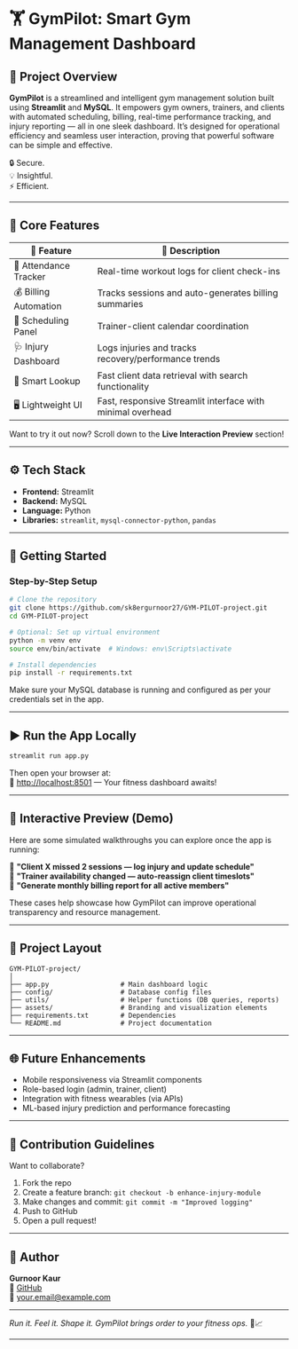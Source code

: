
# 🏋️ GymPilot: Smart Gym Management Dashboard

## 🧠 Project Overview

**GymPilot** is a streamlined and intelligent gym management solution built using **Streamlit** and **MySQL**. It empowers gym owners, trainers, and clients with automated scheduling, billing, real-time performance tracking, and injury reporting — all in one sleek dashboard. It’s designed for operational efficiency and seamless user interaction, proving that powerful software can be simple and effective.

🔒 Secure.  
💡 Insightful.  
⚡ Efficient.

---

## 🎯 Core Features

| 🧩 Feature | 💬 Description |
|-----------|----------------|
| 📅 Attendance Tracker | Real-time workout logs for client check-ins |
| 💰 Billing Automation | Tracks sessions and auto-generates billing summaries |
| 👥 Scheduling Panel | Trainer-client calendar coordination |
| 🩺 Injury Dashboard | Logs injuries and tracks recovery/performance trends |
| 🔎 Smart Lookup | Fast client data retrieval with search functionality |
| 🖥️ Lightweight UI | Fast, responsive Streamlit interface with minimal overhead |

Want to try it out now? Scroll down to the **Live Interaction Preview** section!

---

## ⚙️ Tech Stack

- **Frontend:** Streamlit  
- **Backend:** MySQL  
- **Language:** Python  
- **Libraries:** `streamlit`, `mysql-connector-python`, `pandas`

---

## 🚦 Getting Started

### Step-by-Step Setup

```bash
# Clone the repository
git clone https://github.com/sk8ergurnoor27/GYM-PILOT-project.git
cd GYM-PILOT-project

# Optional: Set up virtual environment
python -m venv env
source env/bin/activate  # Windows: env\Scripts\activate

# Install dependencies
pip install -r requirements.txt
```

Make sure your MySQL database is running and configured as per your credentials set in the app.

---

## ▶️ Run the App Locally

```bash
streamlit run app.py
```

Then open your browser at:  
🔗 [http://localhost:8501](http://localhost:8501) — Your fitness dashboard awaits!

---

## 🧪 Interactive Preview (Demo)

Here are some simulated walkthroughs you can explore once the app is running:

🔸 **"Client X missed 2 sessions — log injury and update schedule"**  
🔸 **"Trainer availability changed — auto-reassign client timeslots"**  
🔸 **"Generate monthly billing report for all active members"**

These cases help showcase how GymPilot can improve operational transparency and resource management.

---

## 📁 Project Layout

```
GYM-PILOT-project/
│
├── app.py                  # Main dashboard logic
├── config/                 # Database config files
├── utils/                  # Helper functions (DB queries, reports)
├── assets/                 # Branding and visualization elements
├── requirements.txt        # Dependencies
└── README.md               # Project documentation
```

---

## 🌐 Future Enhancements

- Mobile responsiveness via Streamlit components  
- Role-based login (admin, trainer, client)  
- Integration with fitness wearables (via APIs)  
- ML-based injury prediction and performance forecasting

---

## 🤝 Contribution Guidelines

Want to collaborate?

1. Fork the repo  
2. Create a feature branch: `git checkout -b enhance-injury-module`  
3. Make changes and commit: `git commit -m "Improved logging"`  
4. Push to GitHub  
5. Open a pull request!

---

## 👤 Author

**Gurnoor Kaur**  
🔗 [GitHub](https://github.com/sk8ergurnoor27)  
📧 your.email@example.com

---



*Run it. Feel it. Shape it. GymPilot brings order to your fitness ops.* 💪📈

---

